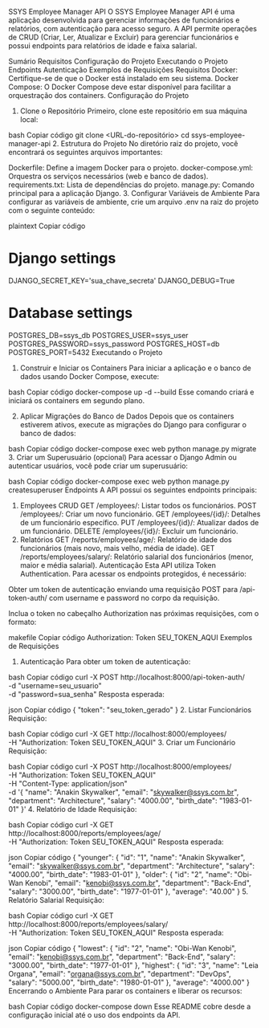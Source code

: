 SSYS Employee Manager API
O SSYS Employee Manager API é uma aplicação desenvolvida para gerenciar informações de funcionários e relatórios, com autenticação para acesso seguro. A API permite operações de CRUD (Criar, Ler, Atualizar e Excluir) para gerenciar funcionários e possui endpoints para relatórios de idade e faixa salarial.

Sumário
Requisitos
Configuração do Projeto
Executando o Projeto
Endpoints
Autenticação
Exemplos de Requisições
Requisitos
Docker: Certifique-se de que o Docker está instalado em seu sistema.
Docker Compose: O Docker Compose deve estar disponível para facilitar a orquestração dos containers.
Configuração do Projeto
1. Clone o Repositório
Primeiro, clone este repositório em sua máquina local:

bash
Copiar código
git clone <URL-do-repositório>
cd ssys-employee-manager-api
2. Estrutura do Projeto
No diretório raiz do projeto, você encontrará os seguintes arquivos importantes:

Dockerfile: Define a imagem Docker para o projeto.
docker-compose.yml: Orquestra os serviços necessários (web e banco de dados).
requirements.txt: Lista de dependências do projeto.
manage.py: Comando principal para a aplicação Django.
3. Configurar Variáveis de Ambiente
Para configurar as variáveis de ambiente, crie um arquivo .env na raiz do projeto com o seguinte conteúdo:

plaintext
Copiar código
# Django settings
DJANGO_SECRET_KEY='sua_chave_secreta'
DJANGO_DEBUG=True

# Database settings
POSTGRES_DB=ssys_db
POSTGRES_USER=ssys_user
POSTGRES_PASSWORD=ssys_password
POSTGRES_HOST=db
POSTGRES_PORT=5432
Executando o Projeto
1. Construir e Iniciar os Containers
Para iniciar a aplicação e o banco de dados usando Docker Compose, execute:

bash
Copiar código
docker-compose up -d --build
Esse comando criará e iniciará os containers em segundo plano.

2. Aplicar Migrações do Banco de Dados
Depois que os containers estiverem ativos, execute as migrações do Django para configurar o banco de dados:

bash
Copiar código
docker-compose exec web python manage.py migrate
3. Criar um Superusuário (opcional)
Para acessar o Django Admin ou autenticar usuários, você pode criar um superusuário:

bash
Copiar código
docker-compose exec web python manage.py createsuperuser
Endpoints
A API possui os seguintes endpoints principais:

1. Employees CRUD
GET /employees/: Listar todos os funcionários.
POST /employees/: Criar um novo funcionário.
GET /employees/{id}/: Detalhes de um funcionário específico.
PUT /employees/{id}/: Atualizar dados de um funcionário.
DELETE /employees/{id}/: Excluir um funcionário.
2. Relatórios
GET /reports/employees/age/: Relatório de idade dos funcionários (mais novo, mais velho, média de idade).
GET /reports/employees/salary/: Relatório salarial dos funcionários (menor, maior e média salarial).
Autenticação
Esta API utiliza Token Authentication. Para acessar os endpoints protegidos, é necessário:

Obter um token de autenticação enviando uma requisição POST para /api-token-auth/ com username e password no corpo da requisição.

Inclua o token no cabeçalho Authorization nas próximas requisições, com o formato:

makefile
Copiar código
Authorization: Token SEU_TOKEN_AQUI
Exemplos de Requisições
1. Autenticação
Para obter um token de autenticação:

bash
Copiar código
curl -X POST http://localhost:8000/api-token-auth/ \
     -d "username=seu_usuario" \
     -d "password=sua_senha"
Resposta esperada:

json
Copiar código
{
    "token": "seu_token_gerado"
}
2. Listar Funcionários
Requisição:

bash
Copiar código
curl -X GET http://localhost:8000/employees/ \
     -H "Authorization: Token SEU_TOKEN_AQUI"
3. Criar um Funcionário
Requisição:

bash
Copiar código
curl -X POST http://localhost:8000/employees/ \
     -H "Authorization: Token SEU_TOKEN_AQUI" \
     -H "Content-Type: application/json" \
     -d '{
           "name": "Anakin Skywalker",
           "email": "skywalker@ssys.com.br",
           "department": "Architecture",
           "salary": "4000.00",
           "birth_date": "1983-01-01"
         }'
4. Relatório de Idade
Requisição:

bash
Copiar código
curl -X GET http://localhost:8000/reports/employees/age/ \
     -H "Authorization: Token SEU_TOKEN_AQUI"
Resposta esperada:

json
Copiar código
{
    "younger": {
        "id": "1",
        "name": "Anakin Skywalker",
        "email": "skywalker@ssys.com.br",
        "department": "Architecture",
        "salary": "4000.00",
        "birth_date": "1983-01-01"
    },
    "older": {
        "id": "2",
        "name": "Obi-Wan Kenobi",
        "email": "kenobi@ssys.com.br",
        "department": "Back-End",
        "salary": "3000.00",
        "birth_date": "1977-01-01"
    },
    "average": "40.00"
}
5. Relatório Salarial
Requisição:

bash
Copiar código
curl -X GET http://localhost:8000/reports/employees/salary/ \
     -H "Authorization: Token SEU_TOKEN_AQUI"
Resposta esperada:

json
Copiar código
{
    "lowest": {
        "id": "2",
        "name": "Obi-Wan Kenobi",
        "email": "kenobi@ssys.com.br",
        "department": "Back-End",
        "salary": "3000.00",
        "birth_date": "1977-01-01"
    },
    "highest": {
        "id": "3",
        "name": "Leia Organa",
        "email": "organa@ssys.com.br",
        "department": "DevOps",
        "salary": "5000.00",
        "birth_date": "1980-01-01"
    },
    "average": "4000.00"
}
Encerrando o Ambiente
Para parar os containers e liberar os recursos:

bash
Copiar código
docker-compose down
Esse README cobre desde a configuração inicial até o uso dos endpoints da API.






